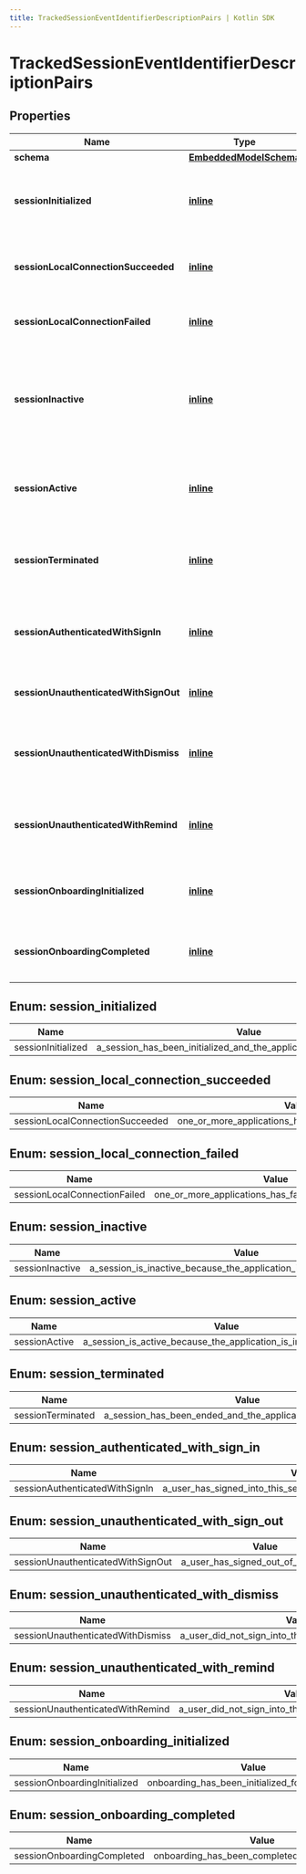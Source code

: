 ```yaml
---
title: TrackedSessionEventIdentifierDescriptionPairs | Kotlin SDK
---
```



# TrackedSessionEventIdentifierDescriptionPairs

## Properties
Name | Type | Description | Notes
------------ | ------------- | ------------- | -------------
**schema** | [**EmbeddedModelSchema**](EmbeddedModelSchema) |  |  [optional]
**sessionInitialized** | [**inline**](#sessioninitialized) | The key value pair for an application being opened. |  [optional]
**sessionLocalConnectionSucceeded** | [**inline**](#sessionlocalconnectionsucceeded) | There was a successful connection locally |  [optional]
**sessionLocalConnectionFailed** | [**inline**](#sessionlocalconnectionfailed) | There was a failed connection locally |  [optional]
**sessionInactive** | [**inline**](#sessioninactive) | If the current application is in the background or not, could also be minimized. |  [optional]
**sessionActive** | [**inline**](#sessionactive) | If the application has been brought to the forground. |  [optional]
**sessionTerminated** | [**inline**](#sessionterminated) | If the user has closed the application, thus ending the session. |  [optional]
**sessionAuthenticatedWithSignIn** | [**inline**](#sessionauthenticatedwithsignin) | A user has signed into this session with a an external account |  [optional]
**sessionUnauthenticatedWithSignOut** | [**inline**](#sessionunauthenticatedwithsignout) | A user has signed out of this session |  [optional]
**sessionUnauthenticatedWithDismiss** | [**inline**](#sessionunauthenticatedwithdismiss) | A user did not sign into the session with a dismissal |  [optional]
**sessionUnauthenticatedWithRemind** | [**inline**](#sessionunauthenticatedwithremind) | A user did not sign into the session with a reminder |  [optional]
**sessionOnboardingInitialized** | [**inline**](#sessiononboardinginitialized) | Onboarding has been initialized for this session |  [optional]
**sessionOnboardingCompleted** | [**inline**](#sessiononboardingcompleted) | Onboarding has been completed for this session |  [optional]


<a id="SessionInitialized"></a>
## Enum: session_initialized
Name | Value
---- | -----
sessionInitialized | a_session_has_been_initialized_and_the_application_has_been_opened


<a id="SessionLocalConnectionSucceeded"></a>
## Enum: session_local_connection_succeeded
Name | Value
---- | -----
sessionLocalConnectionSucceeded | one_or_more_applications_has_successfully_connected


<a id="SessionLocalConnectionFailed"></a>
## Enum: session_local_connection_failed
Name | Value
---- | -----
sessionLocalConnectionFailed | one_or_more_applications_has_failed_to_connect_locally


<a id="SessionInactive"></a>
## Enum: session_inactive
Name | Value
---- | -----
sessionInactive | a_session_is_inactive_because_the_application_is_not_in_the_foreground


<a id="SessionActive"></a>
## Enum: session_active
Name | Value
---- | -----
sessionActive | a_session_is_active_because_the_application_is_in_the_foreground


<a id="SessionTerminated"></a>
## Enum: session_terminated
Name | Value
---- | -----
sessionTerminated | a_session_has_been_ended_and_the_application_has_been_closed


<a id="SessionAuthenticatedWithSignIn"></a>
## Enum: session_authenticated_with_sign_in
Name | Value
---- | -----
sessionAuthenticatedWithSignIn | a_user_has_signed_into_this_session_with_a_an_external_account


<a id="SessionUnauthenticatedWithSignOut"></a>
## Enum: session_unauthenticated_with_sign_out
Name | Value
---- | -----
sessionUnauthenticatedWithSignOut | a_user_has_signed_out_of_this_session


<a id="SessionUnauthenticatedWithDismiss"></a>
## Enum: session_unauthenticated_with_dismiss
Name | Value
---- | -----
sessionUnauthenticatedWithDismiss | a_user_did_not_sign_into_the_session_with_a_dismissal


<a id="SessionUnauthenticatedWithRemind"></a>
## Enum: session_unauthenticated_with_remind
Name | Value
---- | -----
sessionUnauthenticatedWithRemind | a_user_did_not_sign_into_the_session_with_a_reminder


<a id="SessionOnboardingInitialized"></a>
## Enum: session_onboarding_initialized
Name | Value
---- | -----
sessionOnboardingInitialized | onboarding_has_been_initialized_for_this_session


<a id="SessionOnboardingCompleted"></a>
## Enum: session_onboarding_completed
Name | Value
---- | -----
sessionOnboardingCompleted | onboarding_has_been_completed_for_this_session



